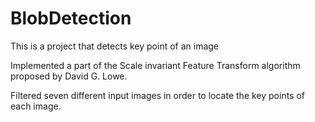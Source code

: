 # BlobDetection
This is a project that detects key point of an image

Implemented a part of the Scale invariant Feature Transform algorithm proposed by 
David G. Lowe.

Filtered seven different input images in order to locate the key points of each image.
